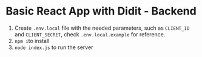 # Basic React App with Didit - Backend

1. Create `.env.local` file with the needed parameters, such as `CLIENT_ID` and `CLIENT_SECRET`, check `.env.local.example` for reference.
2. `npm i`to install
2. `node index.js` to run the server
